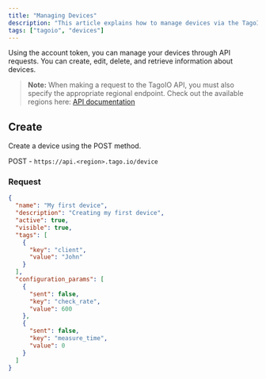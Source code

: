 ```yaml
---
title: "Managing Devices"
description: "This article explains how to manage devices via the TagoIO API using an account token, including creating a device with a POST request and the required request payload. It also highlights the need to use the appropriate regional API endpoint."
tags: ["tagoio", "devices"]
---
```


Using the account token, you can manage your devices through API requests. You can create, edit, delete, and retrieve information about devices.

> **Note:** When making a request to the TagoIO API, you must also specify the appropriate regional endpoint. Check out the available regions here: [API documentation](link-to-api-documentation)

## Create

Create a device using the POST method.

POST - `https://api.<region>.tago.io/device`

### Request

```json
{
  "name": "My first device",
  "description": "Creating my first device",
  "active": true,
  "visible": true,
  "tags": [
    {
      "key": "client",
      "value": "John"
    }
  ],
  "configuration_params": [
    {
      "sent": false,
      "key": "check_rate",
      "value": 600
    },
    {
      "sent": false,
      "key": "measure_time",
      "value": 0
    }
  ]
}
```